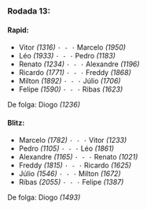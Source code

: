 ### Rodada 13:

#### Rapid:

* Vitor *(1316)* `· - ·` Marcelo *(1950)*
* Léo *(1933)* `· - ·` Pedro *(1183)*
* Renato *(1234)* `· - ·` Alexandre *(1196)*
* Ricardo *(1771)* `· - ·` Freddy *(1868)*
* Milton *(1892)* `· - ·` Júlio *(1706)*
* Felipe *(1590)* `· - ·` Ribas *(1623)*

De folga: Diogo *(1236)*

#### Blitz:

* Marcelo *(1782)* `· - ·` Vitor *(1233)*
* Pedro *(1105)* `· - ·` Léo *(1861)*
* Alexandre *(1165)* `· - ·` Renato *(1021)*
* Freddy *(1815)* `· - ·` Ricardo *(1625)*
* Júlio *(1546)* `· - ·` Milton *(1672)*
* Ribas *(2055)* `· - ·` Felipe *(1387)*

De folga: Diogo *(1493)*


